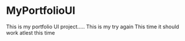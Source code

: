# MyPortfolioUI
This is my portfolio UI project.....
This is my try again
This time it should work atlest this time
